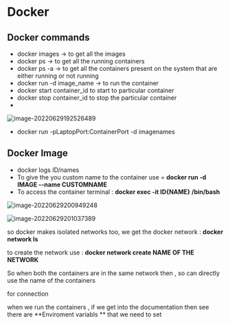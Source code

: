 # Docker

## Docker commands

- docker images -> to get all the images 
- docker ps -> to get all the running containers
- docker ps -a ->  to get all the containers present on the system that are either running or not running
- docker run -d image_name -> to run the container
- docker start container_id to start  to particular container
- docker stop container_id to stop the particular container
-  

![image-20220629192526489](/home/tushar/.config/Typora/typora-user-images/image-20220629192526489.png)



- docker run -pLaptopPort:ContainerPort -d imagenames

## Docker Image 

- docker logs ID/names
- To give the you custom name to the container use = **docker run -d IMAGE --name CUSTOMNAME**
-  To access the container terminal : **docker exec -it ID{NAME} /bin/bash**

![image-20220629200949248](/home/tushar/.config/Typora/typora-user-images/image-20220629200949248.png)



![image-20220629201037389](/home/tushar/.config/Typora/typora-user-images/image-20220629201037389.png)



so docker makes isolated networks too, we get the docker network : **docker network ls** 

to create the network use : **docker network create NAME OF THE NETWORK**

So when both the containers are in the same network then , so can directly use the name of the containers

for connection 

when we run the containers , if we get into the documentation then see there are **Enviroment variabls ** that we need to set
